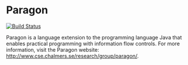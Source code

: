 Paragon
=======

[![Build Status](https://travis-ci.org/bvdelft/paragon.png)](https://travis-ci.org/bvdelft/paragon)

Paragon is a language extension to the programming language Java that 
enables practical programming with information flow controls.
For more information, visit the Paragon website:
http://www.cse.chalmers.se/research/group/paragon/.
